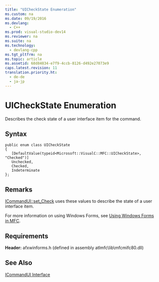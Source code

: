 ```yaml
---
title: "UICheckState Enumeration"
ms.custom: na
ms.date: 09/19/2016
ms.devlang: 
  - C++
ms.prod: visual-studio-dev14
ms.reviewer: na
ms.suite: na
ms.technology: 
  - devlang-cpp
ms.tgt_pltfrm: na
ms.topic: article
ms.assetid: 68d84834-e7f9-4ccb-8126-d492e27073e9
caps.latest.revision: 11
translation.priority.ht: 
  - de-de
  - ja-jp
---
```

# UICheckState Enumeration
Describes the check state of a user interface item for the command.  
  
## Syntax  
  
```  
public enum class UICheckState  
{  
   [DefaultValue(typeid<Microsoft::VisualC::MFC::UICheckState>, "Checked")]  
   Unchecked,   
   Checked,   
   Indeterminate   
};  
```  
  
## Remarks  
 [ICommandUI::set_Check](../vs140/ICommandUI--Check.md) uses these values to describe the state of a user interface item.  
  
 For more information on using Windows Forms, see [Using Windows Forms in MFC](../vs140/Using-a-Windows-Form-User-Control-in-MFC.md).  
  
## Requirements  
 **Header:** afxwinforms.h (defined in assembly atlmfc\lib\mfcmifc80.dll)  
  
## See Also  
 [ICommandUI Interface](../vs140/ICommandUI-Interface.md)